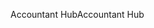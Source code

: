 <span data-ttu-id="c195a-101">Accountant Hub</span><span class="sxs-lookup"><span data-stu-id="c195a-101">Accountant Hub</span></span>
